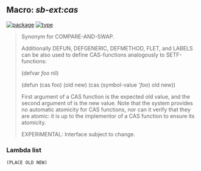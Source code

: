 ## Macro: ***sb-ext:cas***
[![package](https://img.shields.io/badge/Package-SB--EXT-5f9ea0.svg?style=social&colorA=999999)](../) [![type](https://img.shields.io/badge/Type-Macro-5f9ea0.svg?style=social&colorA=999999)](../#macro) 

> Synonym for COMPARE-AND-SWAP.
> 
> Additionally DEFUN, DEFGENERIC, DEFMETHOD, FLET, and LABELS can be also used to
> define CAS-functions analogously to SETF-functions:
> 
> (defvar *foo* nil)
> 
> (defun (cas foo) (old new)
> (cas (symbol-value '*foo*) old new))
> 
> First argument of a CAS function is the expected old value, and the second
> argument of is the new value. Note that the system provides no automatic
> atomicity for CAS functions, nor can it verify that they are atomic: it is up
> to the implementor of a CAS function to ensure its atomicity.
> 
> EXPERIMENTAL: Interface subject to change.

### Lambda list
```
(PLACE OLD NEW)
```
